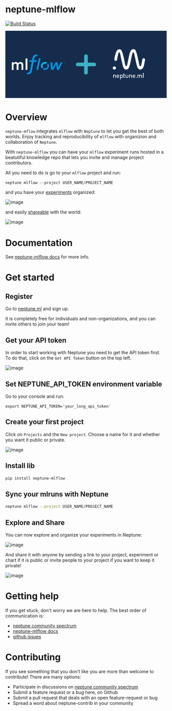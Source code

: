 # neptune-mlflow
[![Build Status](https://travis-ci.org/neptune-ml/neptune-mlflow.svg?branch=master)](https://travis-ci.org/neptune-ml/neptune-mlflow)

![mlflow neptune.ml integration](docs/_static/mlflow_neptuneml.png)

# Overview
`neptune-mflow` integrates `mlflow` with `Neptune` to let you get the best of both worlds.
Enjoy tracking and reproducibility of `mlflow` with organizion and collaboration of `Neptune`.

With `neptune-mlflow` you can have your `mlflow` experiment runs hosted in a beatutiful knowledge repo that lets you invite and manage project contributors. 

All you need to do is go to your `mlflow` project and run:

```
neptune mlflow --project USER_NAME/PROJECT_NAME
```

and you have your [experiments](https://ui.neptune.ml/jakub-czakon/mlflow-integration/experiments) organized:

![image](https://gist.githubusercontent.com/jakubczakon/f754769a39ea6b8fa9728ede49b9165c/raw/84068b5ff66719923006f798c21181cab6ec71df/mlflow_p1.png)

and easily [shareable](https://ui.neptune.ml/jakub-czakon/mlflow-integration/e/MLFLOW-10/output?path=artifacts%2F) with the world:

![image](https://gist.githubusercontent.com/jakubczakon/f754769a39ea6b8fa9728ede49b9165c/raw/2b3989499b90a93e75208d9f9df5fa537b82b7fd/mlflow_artifact.png)

# Documentation
See [neptune-mlflow docs](https://docs.neptune.ml/integrations/mlflow.html) for more info.

# Get started

## Register
Go to [neptune.ml](http://bit.ly/2YnX5Vs) and sign up.

It is completely free for individuals and non-organizations, and you can invite others to join your team!

## Get your API token
In order to start working with Neptune you need to get the API token first.
To do that, click on the `Get API Token` button on the top left.

![image](https://gist.githubusercontent.com/jakubczakon/f754769a39ea6b8fa9728ede49b9165c/raw/e3776e605fea1fd5377c3ec748ba87b71cd8ef12/get_api_token.png)

## Set NEPTUNE_API_TOKEN environment variable
Go to your console and run:

```
export NEPTUNE_API_TOKEN='your_long_api_token'
```

## Create your first project
Click on `Projects` and the `New project`. Choose a name for it and whether you want it public or private.

![image](https://gist.githubusercontent.com/jakubczakon/f754769a39ea6b8fa9728ede49b9165c/raw/e3776e605fea1fd5377c3ec748ba87b71cd8ef12/new_project.png)

## Install lib

```bash
pip install neptune-mlflow
```

## Sync your mlruns with Neptune

```bash
neptune mlflow --project USER_NAME/PROJECT_NAME
```

## Explore and Share
You can now explore and organize your experiments in Neptune:

![image](https://gist.githubusercontent.com/jakubczakon/f754769a39ea6b8fa9728ede49b9165c/raw/84068b5ff66719923006f798c21181cab6ec71df/mlflow_p1.png)

And share it with anyone by sending a link to your project, experiment or chart if it is public
or invite people to your project if you want to keep it private!

![image](https://gist.githubusercontent.com/jakubczakon/f754769a39ea6b8fa9728ede49b9165c/raw/e3776e605fea1fd5377c3ec748ba87b71cd8ef12/invite.png)

# Getting help
If you get stuck, don't worry we are here to help.
The best order of communication is:

 * [neptune community spectrum](https://spectrum.chat/neptune-community)
 * [neptune-mlflow docs](https://docs.neptune.ml/integrations/mlflow.html)
 * [github issues](https://github.com/neptune-ml/neptune-mlflow/issues) 

# Contributing
If you see something that you don't like you are more than welcome to contribute!
There are many options:

  * Participate in discussions on [neptune community spectrum](https://spectrum.chat/neptune-community)
  * Submit a feature request or a bug here, on Github
  * Submit a pull request that deals with an open feature-request or bug
  * Spread a word about neptune-contrib in your community
